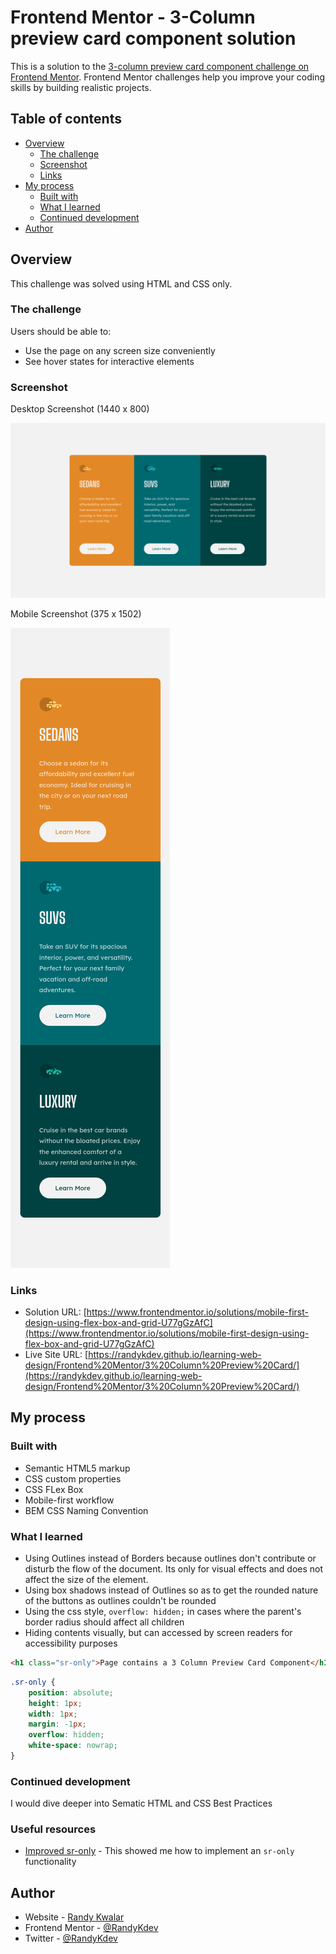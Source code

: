 # Frontend Mentor - 3-Column preview card component solution

This is a solution to the [3-column preview card component challenge on Frontend Mentor](https://www.frontendmentor.io/challenges/3column-preview-card-component-pH92eAR2-). Frontend Mentor challenges help you improve your coding skills by building realistic projects. 

## Table of contents

- [Overview](#overview)
  - [The challenge](#the-challenge)
  - [Screenshot](#screenshot)
  - [Links](#links)
- [My process](#my-process)
  - [Built with](#built-with)
  - [What I learned](#what-i-learned)
  - [Continued development](#continued-development)
- [Author](#author)


## Overview

This challenge was solved using HTML and CSS only.

### The challenge

Users should be able to:

- Use the page on any screen size conveniently
- See hover states for interactive elements

### Screenshot

Desktop Screenshot (1440 x 800)

![Desktop Screenshot](./screenshots/desktop-screenshot.png)

Mobile Screenshot (375 x 1502)

![Desktop Screenshot](./screenshots/mobile-screenshot.png)

### Links

- Solution URL: [https://www.frontendmentor.io/solutions/mobile-first-design-using-flex-box-and-grid-U77gGzAfC](https://www.frontendmentor.io/solutions/mobile-first-design-using-flex-box-and-grid-U77gGzAfC)
- Live Site URL: [https://randykdev.github.io/learning-web-design/Frontend%20Mentor/3%20Column%20Preview%20Card/](https://randykdev.github.io/learning-web-design/Frontend%20Mentor/3%20Column%20Preview%20Card/)

## My process

### Built with

- Semantic HTML5 markup
- CSS custom properties
- CSS FLex Box
- Mobile-first workflow
- BEM CSS Naming Convention

### What I learned

- Using Outlines instead of Borders because outlines don't contribute or disturb the flow of the document. Its only for visual effects and does not affect the size of the element.
- Using box shadows instead of Outlines so as to get the rounded nature of the buttons as outlines couldn't be rounded
- Using the css style, `overflow: hidden;` in cases where the parent's border radius should affect all children 
- Hiding contents visually, but can accessed by screen readers for accessibility purposes

```html
<h1 class="sr-only">Page contains a 3 Column Preview Card Component</h1>
```
```css
.sr-only {
    position: absolute;
    height: 1px;
    width: 1px;
    margin: -1px;
    overflow: hidden;
    white-space: nowrap;
}
```

### Continued development

I would dive deeper into Sematic HTML and CSS Best Practices

### Useful resources

- [Improved sr-only](https://gist.github.com/ffoodd/000b59f431e3e64e4ce1a24d5bb36034) - This showed me how to implement an `sr-only` functionality

## Author

- Website - [Randy Kwalar](https://www.github.com/RandyKdev)
- Frontend Mentor - [@RandyKdev](https://www.frontendmentor.io/profile/RandyKdev)
- Twitter - [@RandyKdev](https://www.twitter.com/randykdev)
